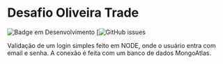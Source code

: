 # Desafio Oliveira Trade 
![Badge em Desenvolvimento](https://img.shields.io/badge/Status-Em%20desenvolvimento-yellow) [![GitHub issues](https://img.shields.io/badge/Linguagem-JavaScript-green)

Validação de um login simples feito em NODE, onde o usuário entra com email e senha. A conexão é feita com um banco de dados MongoAtlas.
